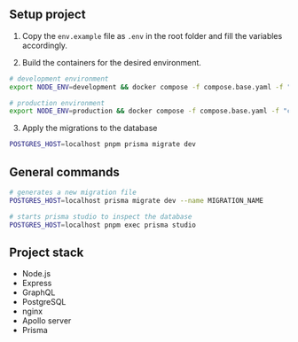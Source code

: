 ## Setup project

1. Copy the `env.example` file as `.env` in the root folder and fill the variables accordingly.

2. Build the containers for the desired environment.

```sh
# development environment
export NODE_ENV=development && docker compose -f compose.base.yaml -f "compose.${NODE_ENV}.yaml" up -d --build

# production environment
export NODE_ENV=production && docker compose -f compose.base.yaml -f "compose.${NODE_ENV}.yaml" up -d --build
```

3. Apply the migrations to the database

```sh
POSTGRES_HOST=localhost pnpm prisma migrate dev
```

## General commands

```sh
# generates a new migration file
POSTGRES_HOST=localhost prisma migrate dev --name MIGRATION_NAME
```

```sh
# starts prisma studio to inspect the database
POSTGRES_HOST=localhost pnpm exec prisma studio
```

## Project stack

- Node.js
- Express
- GraphQL
- PostgreSQL
- nginx
- Apollo server
- Prisma
